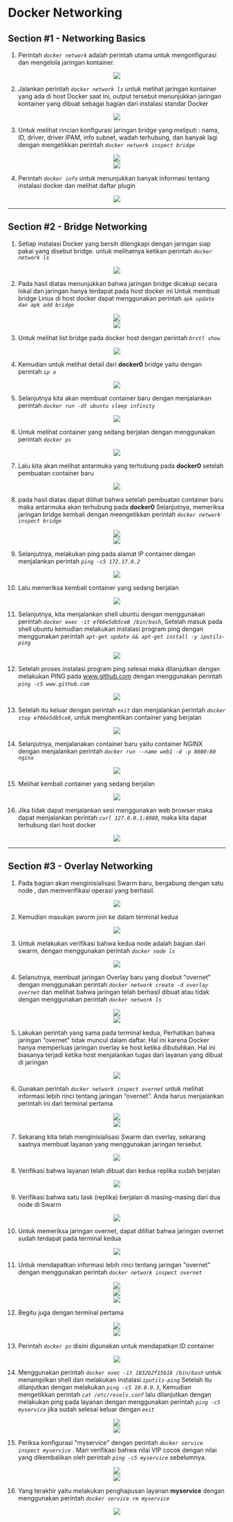 # Docker Networking

## Section #1 - Networking Basics

1. Perintah *```docker network```* adalah perintah utama untuk mengonfigurasi dan mengelola jaringan kontainer.

<div align="center"><img src="gambar/gambar-01.png"></div>

2. Jalankan perintah *```docker network ls```* untuk melihat jaringan kontainer yang ada di host Docker saat ini, output tersebut menunjukkan jaringan kontainer yang dibuat sebagai bagian dari instalasi standar Docker

<div align="center"><img src="gambar/gambar-02.png"></div>

3.  Untuk melihat rincian konfigurasi jaringan bridge yang meliputi : nama, ID, driver, driver IPAM, info subnet, wadah terhubung, dan banyak lagi dengan mengetikkan perintah *```docker network inspect bridge```*
<div align="center"><img src="gambar/gambar-03.png"></div>
<div align="center"><img src="gambar/gambar-04.png"></div>

4. Perintah *```docker info```* untuk menunjukkan banyak informasi tentang instalasi docker dan melihat daftar plugin 
<div align="center"><img src="gambar/gambar-05.png"></div>

---------------------------------------------------------------

## Section #2 - Bridge Networking

1. Setiap instalasi Docker yang bersih dilengkapi dengan jaringan siap pakai yang disebut bridge. untuk melihatnya ketikan perintah *```docker network ls```*

<div align="center"><img src="gambar/gambar-02.png"></div>

2. Pada hasil diatas menunjukkan bahwa jaringan bridge dicakup secara lokal dan jaringan hanya terdapat pada host docker ini
Untuk membuat bridge Linux di host docker dapat menggunakan perintah *```apk update dan apk add bridge```*

<div align="center"><img src="gambar/gambar-06.png"></div>
<div align="center"><img src="gambar/gambar-07.png"></div>

3. Untuk melihat list bridge pada docker host dengan perintah *```brctl show```*
<div align="center"><img src="gambar/gambar-08.png"></div>

4. Kemudian untuk melihat detail dari **docker0** bridge yaitu dengan perintah *```ip a```*
<div align="center"><img src="gambar/gambar-09.png"></div> 


5. Selanjutnya kita akan membuat container baru dengan menjalankan perintah *```docker run -dt ubuntu sleep infinity```*
<div align="center"><img src="gambar/gambar-10.png"></div> 

6. Untuk melihat container yang sedang berjalan dengan menggunakan perintah *```docker ps```*
<div align="center"><img src="gambar/gambar-11.png"></div> 

7. Lalu kita akan melihat antarmuka yang terhubung pada **docker0** setelah pembuatan container baru
<div align="center"><img src="gambar/gambar-12.png"></div> 

8. pada hasil diatas dapat dilihat bahwa setelah pembuatan container baru maka antarmuka akan terhubung pada **docker0**
Selanjutnya, memeriksa jaringan bridge kembali dengan meengetikkan perintah *```docker network inspect bridge```*
<div align="center"><img src="gambar/gambar-13.png"></div> 
<div align="center"><img src="gambar/gambar-14.png"></div> 

9. Selanjutnya, melakukan ping pada alamat IP container dengan menjalankan perintah *```ping -c5 172.17.0.2```*
<div align="center"><img src="gambar/gambar-15.png"></div> 

10. Lalu memeriksa kembali container yang sedang berjalan
<div align="center"><img src="gambar/gambar-16.png"></div> 

11. Selanjutnya, kita menjalankan shell ubuntu dengan menggunakan perintah *```docker exec -it ef66e5db5ce8 /bin/bash```*, Setelah masuk pada shell ubuntu kemudian melakukan instalasi program ping dengan menggunakan perintah *```apt-get update && apt-get install -y iputils-ping```*
<div align="center"><img src="gambar/gambar-17.png"></div> 

12. Setelah proses instalasi program ping selesai maka dilanjutkan dengan melakukan PING pada www.github.com dengan menggunakan perintah *```ping -c5 www.github.com```*
<div align="center"><img src="gambar/gambar-18.png"></div> 

13. Setelah itu keluar dengan perintah *```exit```* dan menjalankan perintah *```docker stop ef66e5db5ce8```*, untuk menghentikan container yang berjalan
<div align="center"><img src="gambar/gambar-19.png"></div> 

14. Selanjutnya, menjalanakan container baru yaitu container NGINX dengan menjalankan perintah *```docker run --name web1 -d -p 8080:80 nginx```*
<div align="center"><img src="gambar/gambar-20.png"></div> 

15. Melihat kembali container yang sedang berjalan
<div align="center"><img src="gambar/gambar-21.png"></div> 

16. Jika tidak dapat menjalankan sesi menggunakan web browser maka dapat menjalankan perintah *```curl 127.0.0.1:8080```*, maka kita dapat terhubung dari host docker
<div align="center"><img src="gambar/gambar-22.png"></div> 

---------------------------------------------------------------

## Section #3 - Overlay Networking

1. Pada bagian akan menginisialisasi Swarm baru, bergabung dengan satu node , dan memverifikasi operasi yang berhasil.
<div align="center"><img src="gambar/gambar-23.png"></div> 

2. Kemudian masukan sworm join ke dalam terminal kedua
<div align="center"><img src="gambar/gambar-24.png"></div>  

3. Untuk melakukan verifikasi bahwa kedua node adalah bagian dari swarm, dengan menggunakan perintah *```docker node ls```*
<div align="center"><img src="gambar/gambar-25.png"></div>  

4. Selanutnya, membuat jaringan Overlay baru yang disebut "overnet" dengan menggunakan perintah *```docker network create -d overlay overnet```* dan melihat bahwa jaringan telah berhasil dibuat atau tidak dengan menggunakan perintah *```docker network ls```*
<div align="center"><img src="gambar/gambar-26.png"></div>  
<div align="center"><img src="gambar/gambar-27.png"></div> 

5. Lakukan perintah yang sama pada terminal kedua, Perhatikan bahwa jaringan “overnet” tidak muncul dalam daftar. Hal ini karena Docker hanya memperluas jaringan overlay ke host ketika dibutuhkan. Hal ini biasanya terjadi ketika host menjalankan tugas dari layanan yang dibuat di jaringan
<div align="center"><img src="gambar/gambar-28.png"></div>

6. Gunakan perintah *```docker network inspect overnet```* untuk melihat informasi lebih rinci tentang jaringan “overnet”. Anda harus menjalankan perintah ini dari terminal pertama
<div align="center"><img src="gambar/gambar-29.png"></div>
<div align="center"><img src="gambar/gambar-30.png"></div>

7. Sekarang kita telah menginisialisasi Swarm dan overlay, sekarang saatnya membuat layanan yang menggunakan jaringan tersebut.
<div align="center"><img src="gambar/gambar-31.png"></div>

8. Verifikasi bahwa layanan telah dibuat dan kedua replika sudah berjalan
<div align="center"><img src="gambar/gambar-32.png"></div>

9. Verifikasi bahwa satu task (replika) berjalan di masing-masing dari dua node di Swarm
<div align="center"><img src="gambar/gambar-33.png"></div>

10. Untuk memeriksa jaringan overnet, dapat dilihat bahwa jaringan overnet sudah terdapat pada terminal kedua
<div align="center"><img src="gambar/gambar-34.png"></div>

11. Untuk mendapatkan informasi lebih rinci tentang jaringan "overnet" dengan menggunakan perintah *```docker network inspect overnet```*
<div align="center"><img src="gambar/gambar-35.png"></div>
<div align="center"><img src="gambar/gambar-36.png"></div>
<div align="center"><img src="gambar/gambar-37.png"></div>

12. Begitu juga dengan terminal pertama
<div align="center"><img src="gambar/gambar-38.png"></div>
<div align="center"><img src="gambar/gambar-39.png"></div>

13. Perintah *```docker ps```* disini digunakan untuk mendapatkan ID container
<div align="center"><img src="gambar/gambar-40.png"></div>

14. Menggunakan perintah *```docker exec -it 1832b2f15b18 /bin/bash```* untuk menampilkan shell dan melakukan instalasi *```iputils-ping```* Setelah itu dilanjutkan dengan melakukan *```ping -c5 10.0.0.3```*, Kemudian mengetikkan perintah *```cat /etc/resolv.conf```* lalu dilanjutkan dengan melakukan ping pada layanan dengan menggunakan perintah *```ping -c5 myservice```* jika sudah selesai keluar dengan *```exit```*
<div align="center"><img src="gambar/gambar-41.png"></div>
<div align="center"><img src="gambar/gambar-42.png"></div>

15. Periksa konfigurasi  "myservice" dengan perintah *```docker service inspect myservice```* . Mari verifikasi bahwa nilai VIP cocok dengan nilai yang dikembalikan oleh perintah *```ping -c5 myservice```* sebelumnya.
<div align="center"><img src="gambar/gambar-43.png"></div>
<div align="center"><img src="gambar/gambar-44.png"></div>

16. Yang terakhir yaitu melakukan penghapusan layanan **myservice** dengan menggunakan perintah *```docker service rm myservice```*
<div align="center"><img src="gambar/gambar-45.png"></div>
